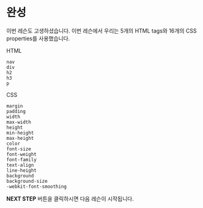 # 완성
이번 레슨도 고생하셨습니다. 이번 레슨에서 우리는 5개의 HTML tags와 16개의 CSS properties를 사용했습니다.   

HTML
```
nav
div
h2
h3
p
```

CSS
```
margin
padding
width
max-width
height
min-height
max-height
color
font-size
font-weight
font-family
text-align
line-height
background
background-size
-webkit-font-smoothing
```



**NEXT STEP** 버튼을 클릭하시면 다음 레슨이 시작됩니다.
